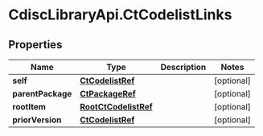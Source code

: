 # CdiscLibraryApi.CtCodelistLinks

## Properties

Name | Type | Description | Notes
------------ | ------------- | ------------- | -------------
**self** | [**CtCodelistRef**](CtCodelistRef.md) |  | [optional] 
**parentPackage** | [**CtPackageRef**](CtPackageRef.md) |  | [optional] 
**rootItem** | [**RootCtCodelistRef**](RootCtCodelistRef.md) |  | [optional] 
**priorVersion** | [**CtCodelistRef**](CtCodelistRef.md) |  | [optional] 


